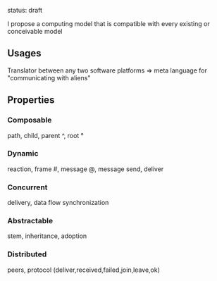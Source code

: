 status: draft

I propose a computing model that is compatible with every existing or conceivable model

## Usages

Translator between any two software platforms
=> meta language for "communicating with aliens"

## Properties

### Composable

path, child, parent ^, root °

### Dynamic

reaction, frame #, message @, message send, deliver

### Concurrent

delivery, data flow synchronization

### Abstractable

stem, inheritance, adoption

### Distributed

peers, protocol (deliver,received,failed,join,leave,ok)